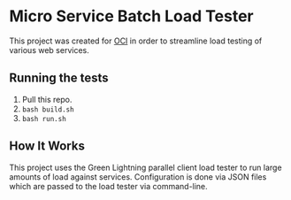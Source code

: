 # Micro Service Batch Load Tester
This project was created for [OCI](http://objectcomputing.com) in order to streamline load testing of various web services.

## Running the tests

1. Pull this repo.
2. `bash build.sh`
3. `bash run.sh`

## How It Works
This project uses the Green Lightning parallel client load tester to run large amounts of load against services. Configuration is done via JSON files which are passed to the load tester via command-line.